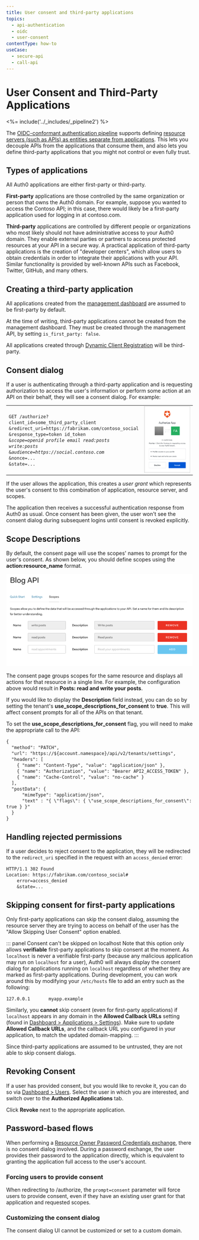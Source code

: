 ```yaml
---
title: User consent and third-party applications
topics:
  - api-authentication
  - oidc
  - user-consent
contentType: how-to
useCase:
  - secure-api
  - call-api
---
```


# User Consent and Third-Party Applications

<%= include('../_includes/_pipeline2') %>

The [OIDC-conformant authentication pipeline](/api-auth/tutorials/adoption) supports defining [resource servers (such as APIs) as entities separate from applications](/api-auth/tutorials/adoption/api-tokens).
This lets you decouple APIs from the applications that consume them, and also lets you define third-party applications that you might not control or even fully trust.

## Types of applications

All Auth0 applications are either first-party or third-party.

**First-party** applications are those controlled by the same organization or person that owns the Auth0 domain.
For example, suppose you wanted to access the Contoso API; in this case, there would likely be a first-party application used for logging in at contoso.com.

**Third-party** applications are controlled by different people or organizations who most likely should not have administrative access to your Auth0 domain.
They enable external parties or partners to access protected resources at your API in a secure way.
A practical application of third-party applications is the creation of "developer centers", which allow users to obtain credentials in order to integrate their applications with your API.
Similar functionality is provided by well-known APIs such as Facebook, Twitter, GitHub, and many others.

## Creating a third-party application

All applications created from the [management dashboard](${manage_url}/#/applications) are assumed to be first-party by default.

At the time of writing, third-party applications cannot be created from the management dashboard.
They must be created through the management API, by setting `is_first_party: false`.

All applications created through [Dynamic Client Registration](/api-auth/dynamic-client-registration) will be third-party.

## Consent dialog

If a user is authenticating through a third-party application and is requesting authorization to access the user's information or perform some action at an API on their behalf, they will see a consent dialog.
For example:

<table>
  <tbody>
    <tr>
        <td>
<pre><code>GET /authorize?
client_id=some_third_party_client
&redirect_uri=https://fabrikam.com/contoso_social
&response_type=token id_token
&<em>scope=openid profile email read:posts write:posts</em>
&<em>audience=https://social.contoso.com</em>
&nonce=...
&state=...
</code></pre>
        </td>
        <td>
        <img alt="Auth0 consent dialog - Fabrikam Application for Contoso is requesting access to your account" src="/media/articles/hosted-pages/consent-dialog.png">
        </td>
    </tr>
  </tbody>
</table>

If the user allows the application, this creates a *user grant* which represents the user's consent to this combination of application, resource server, and scopes. 

The application then receives a successful authentication response from Auth0 as usual. Once consent has been given, the user won't see the consent dialog during subsequent logins until consent is revoked explicitly.

## Scope Descriptions 

By default, the consent page will use the scopes' names to prompt for the user's consent. As shown below, you should define scopes using the **action:resource_name** format.

![API Scopes](/media/articles/api-auth/consent-scopes.png)

The consent page groups scopes for the same resource and displays all actions for that resource in a single line. For example, the configuration above would result in **Posts: read and write your posts**.

If you would like to display the **Description** field instead, you can do so by setting the tenant's **use_scope_descriptions_for_consent** to **true**. This will affect consent prompts for all of the APIs on that tenant.

To set the **use_scope_descriptions_for_consent** flag, you will need to make the appropriate call to the API:

```har
{
  "method": "PATCH",
  "url": "https://${account.namespace}/api/v2/tenants/settings",
  "headers": [
    { "name": "Content-Type", "value": "application/json" },
    { "name": "Authorization", "value": "Bearer API2_ACCESS_TOKEN" },
    { "name": "Cache-Control", "value": "no-cache" }
  ],
  "postData": {
      "mimeType": "application/json",
      "text" : "{ \"flags\": { \"use_scope_descriptions_for_consent\": true } }"
  }
}
```

## Handling rejected permissions

If a user decides to reject consent to the application, they will be redirected to the `redirect_uri` specified in the request with an `access_denied` error:

```
HTTP/1.1 302 Found
Location: https://fabrikam.com/contoso_social#
    error=access_denied
    &state=...
```

## Skipping consent for first-party applications

Only first-party applications can skip the consent dialog, assuming the resource server they are trying to access on behalf of the user has the "Allow Skipping User Consent" option enabled.

::: panel Consent can't be skipped on localhost
Note that this option only allows __verifiable__ first-party applications to skip consent at the moment. As `localhost` is never a verifiable first-party (because any malicious application may run on `localhost` for a user), Auth0 will always display the consent dialog for applications running on `localhost` regardless of whether they are marked as first-party applications. During development, you can work around this by modifying your `/etc/hosts` file to add an entry such as the following:

```text
127.0.0.1       myapp.example
```

Similarly, you **cannot** skip consent (even for first-party applications) if `localhost` appears in any domain in the **Allowed Callback URLs** setting (found in [Dashboard > Applications > Settings](${manage_url}/#/applications/${account.clientId}/settings)). Make sure to update **Allowed Callback URLs**, and the callback URL you configured in your application, to match the updated domain-mapping.
:::

Since third-party applications are assumed to be untrusted, they are not able to skip consent dialogs.

## Revoking Consent

If a user has provided consent, but you would like to revoke it, you can do so via [Dashboard > Users](${manage_url}/#/users). Select the user in which you are interested, and switch over to the **Authorized Applications** tab.

Click **Revoke** next to the appropriate application.

## Password-based flows

When performing a [Resource Owner Password Credentials exchange](/api-auth/grant/password), there is no consent dialog involved.
During a password exchange, the user provides their password to the application directly, which is equivalent to granting the application full access to the user's account.

### Forcing users to provide consent

When redirecting to /authorize, the `prompt=consent` parameter will force users to provide consent, even if they have an existing user grant for that application and requested scopes.

### Customizing the consent dialog

The consent dialog UI cannot be customized or set to a custom domain.
